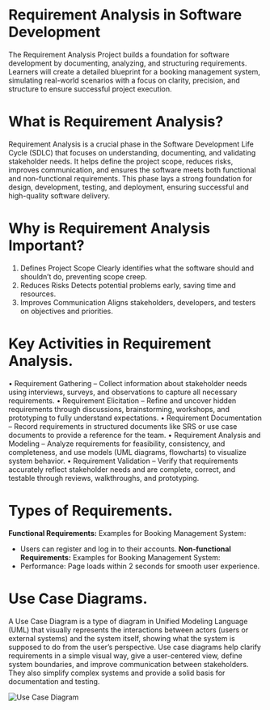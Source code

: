# Requirement Analysis in Software Development
The Requirement Analysis Project builds a foundation for software development by documenting, analyzing, and structuring requirements. Learners will create a detailed blueprint for a booking management system, simulating real-world scenarios with a focus on clarity, precision, and structure to ensure successful project execution.
# What is Requirement Analysis?
Requirement Analysis is a crucial phase in the Software Development Life Cycle (SDLC) that focuses on understanding, documenting, and validating stakeholder needs. It helps define the project scope, reduces risks, improves communication, and ensures the software meets both functional and non-functional requirements. This phase lays a strong foundation for design, development, testing, and deployment, ensuring successful and high-quality software delivery.
# Why is Requirement Analysis Important?
1. Defines Project Scope
Clearly identifies what the software should and shouldn’t do, preventing scope creep.
2. Reduces Risks
Detects potential problems early, saving time and resources.
3. Improves Communication
Aligns stakeholders, developers, and testers on objectives and priorities.
# Key Activities in Requirement Analysis.
• Requirement Gathering – Collect information about stakeholder needs using interviews, surveys, and observations to capture all necessary requirements.
• Requirement Elicitation – Refine and uncover hidden requirements through discussions, brainstorming, workshops, and prototyping to fully understand expectations.
• Requirement Documentation – Record requirements in structured documents like SRS or use case documents to provide a reference for the team.
• Requirement Analysis and Modeling – Analyze requirements for feasibility, consistency, and completeness, and use models (UML diagrams, flowcharts) to visualize system behavior.
• Requirement Validation – Verify that requirements accurately reflect stakeholder needs and are complete, correct, and testable through reviews, walkthroughs, and prototyping.
# Types of Requirements.
**Functional Requirements:** 
Examples for Booking Management System:
- Users can register and log in to their accounts. 
**Non-functional Requirements:**
Examples for Booking Management System:
- Performance: Page loads within 2 seconds for smooth user experience.
# Use Case Diagrams.
A Use Case Diagram is a type of diagram in Unified Modeling Language (UML) that visually represents the interactions between actors (users or external systems) and the system itself, showing what the system is supposed to do from the user’s perspective.
Use case diagrams help clarify requirements in a simple visual way, give a user-centered view, define system boundaries, and improve communication between stakeholders. They also simplify complex systems and provide a solid basis for documentation and testing.

![Use Case Diagram](alx-booking-uc.png/alx-booking-uc.png)
